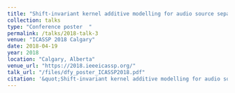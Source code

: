 ```yaml
---
title: "Shift-invariant kernel additive modelling for audio source separation"
collection: talks
type: "Conference poster  "
permalink: /talks/2018-talk-3
venue: "ICASSP 2018 Calgary"
date: 2018-04-19
year: 2018
location: "Calgary, Alberta"
venue_url: "https://2018.ieeeicassp.org/"
talk_url: "/files/dfy_poster_ICASSP2018.pdf"
citation: '&quot;Shift-invariant kernel additive modelling for audio source separation&quot;.'
---
```

